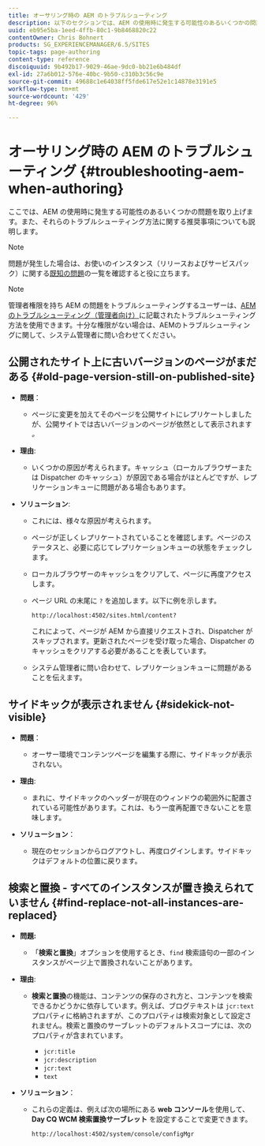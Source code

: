 ```yaml
---
title: オーサリング時の AEM のトラブルシューティング
description: 以下のセクションでは、AEM の使用時に発生する可能性のあるいくつかの問題を取り上げます。それらのトラブルシューティング方法に関する推奨事項についても説明します。
uuid: eb95e5ba-1eed-4ffb-80c1-9b8468820c22
contentOwner: Chris Bohnert
products: SG_EXPERIENCEMANAGER/6.5/SITES
topic-tags: page-authoring
content-type: reference
discoiquuid: 9b492b17-9029-46ae-9dc0-bb21e6b484df
exl-id: 27a6b012-576e-40bc-9b50-c310b3c56c9e
source-git-commit: 49688c1e64038ff5fde617e52e1c14878e3191e5
workflow-type: tm+mt
source-wordcount: '429'
ht-degree: 96%

---
```


# オーサリング時の AEM のトラブルシューティング {#troubleshooting-aem-when-authoring}

ここでは、AEM の使用時に発生する可能性のあるいくつかの問題を取り上げます。また、それらのトラブルシューティング方法に関する推奨事項についても説明します。

>[!NOTE]
>
>問題が発生した場合は、お使いのインスタンス（リリースおよびサービスパック）に関する[既知の問題](/help/release-notes/release-notes.md)の一覧を確認すると役に立ちます。

>[!NOTE]
>
>管理者権限を持ち AEM の問題をトラブルシューティングするユーザーは、[AEM のトラブルシューティング（管理者向け）](/help/sites-administering/troubleshoot.md)に記載されたトラブルシューティング方法を使用できます。十分な権限がない場合は、AEMのトラブルシューティングに関して、システム管理者に問い合わせてください。

## 公開されたサイト上に古いバージョンのページがまだある {#old-page-version-still-on-published-site}

* **問題**：

   * ページに変更を加えてそのページを公開サイトにレプリケートしましたが、公開サイトでは古いバージョンのページが依然として表示されます&#x200B;*。*

* **理由**:

   * いくつかの原因が考えられます。キャッシュ（ローカルブラウザーまたは Dispatcher のキャッシュ）が原因である場合がほとんどですが、レプリケーションキューに問題がある場合もあります。

* **ソリューション**:

   * これには、様々な原因が考えられます。
   * ページが正しくレプリケートされていることを確認します。ページのステータスと、必要に応じてレプリケーションキューの状態をチェックします。
   * ローカルブラウザーのキャッシュをクリアして、ページに再度アクセスします。
   * ページ URL の末尾に `?` を追加します。以下に例を示します。

     `http://localhost:4502/sites.html/content?`

      これによって、ページが AEM から直接リクエストされ、Dispatcher がスキップされます。更新されたページを受け取った場合、Dispatcher のキャッシュをクリアする必要があることを表しています。

   * システム管理者に問い合わせて、レプリケーションキューに問題があることを伝えます。

## サイドキックが表示されません {#sidekick-not-visible}

* **問題**：

   * オーサー環境でコンテンツページを編集する際に、サイドキックが表示されない。

* **理由**:

   * まれに、サイドキックのヘッダーが現在のウィンドウの範囲外に配置されている可能性があります。これは、もう一度再配置できないことを意味します。

* **ソリューション**：

   * 現在のセッションからログアウトし、再度ログインします。サイドキックはデフォルトの位置に戻ります。

## 検索と置換 - すべてのインスタンスが置き換えられていません {#find-replace-not-all-instances-are-replaced}

* **問題:**

   * 「**検索と置換**」オプションを使用するとき、`find` 検索語句の一部のインスタンスがページ上で置換されないことがあります。

* **理由**:

   * **検索と置換**&#x200B;の機能は、コンテンツの保存のされ方と、コンテンツを検索できるかどうかに依存しています。例えば、ブログテキストは `jcr:text` プロパティに格納されますが、このプロパティは検索対象として設定されません。検索と置換のサーブレットのデフォルトスコープには、次のプロパティが含まれています。

      * `jcr:title`
      * `jcr:description`
      * `jcr:text`
      * `text`

* **ソリューション**：

   * これらの定義は、例えば次の場所にある **web コンソール**&#x200B;を使用して、**Day CQ WCM 検索置換サーブレット** を設定することで変更できます。

     `http://localhost:4502/system/console/configMgr`
